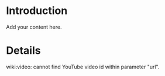 # Introduction #

Add your content here.


# Details #


wiki:video: cannot find YouTube video id within parameter "url".

